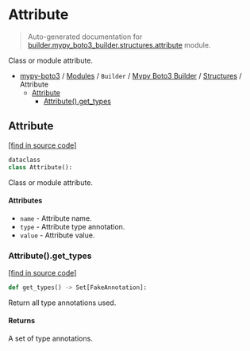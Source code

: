 # Attribute

> Auto-generated documentation for [builder.mypy_boto3_builder.structures.attribute](https://github.com/vemel/mypy_boto3/blob/master/builder/mypy_boto3_builder/structures/attribute.py) module.

Class or module attribute.

- [mypy-boto3](../../../README.md#mypy_boto3) / [Modules](../../../MODULES.md#mypy-boto3-modules) / `Builder` / [Mypy Boto3 Builder](../index.md#mypy-boto3-builder) / [Structures](index.md#structures) / Attribute
    - [Attribute](#attribute)
        - [Attribute().get_types](#attributeget_types)

## Attribute

[[find in source code]](https://github.com/vemel/mypy_boto3/blob/master/builder/mypy_boto3_builder/structures/attribute.py#L11)

```python
dataclass
class Attribute():
```

Class or module attribute.

#### Attributes

- `name` - Attribute name.
- `type` - Attribute type annotation.
- `value` - Attribute value.

### Attribute().get_types

[[find in source code]](https://github.com/vemel/mypy_boto3/blob/master/builder/mypy_boto3_builder/structures/attribute.py#L26)

```python
def get_types() -> Set[FakeAnnotation]:
```

Return all type annotations used.

#### Returns

A set of type annotations.
